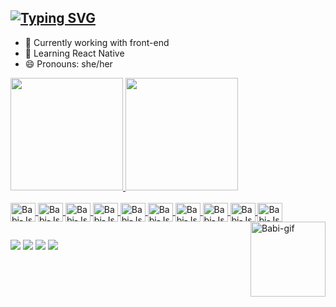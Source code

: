 ## [![Typing SVG](https://readme-typing-svg.herokuapp.com/?color=890044&size=35&center=true&vCenter=true&width=1000&lines=Hello!+Welcome!+My+Name+is+Barbara+Luciano;I'm+22+years+old;I+am+from+Belo+Horizonte,+MG,+Brazil;I+study+Computer+Science+at+PUC+Minas)](https://git.io/typing-svg)

- 🔭 Currently working with front-end
- 🌱 Learning React Native
- 😄 Pronouns: she/her 

<div>
  <a href="https://github.com/babi2707">
    <img height="180em" src="https://github-readme-stats.vercel.app/api?username=babi2707&show_icons=true&theme=radical&include_all_commits=true&count_private=true"/>
    <img height="180em" src="https://github-readme-stats.vercel.app/api/top-langs/?username=babi2707&layout=compact&langs_count=16&theme=radical"/>
</div>

<div style="display: inline_block"><br>
  <img align="center" alt="Babi-Js" height="30" width="40" src="https://cdn.jsdelivr.net/gh/devicons/devicon@latest/icons/javascript/javascript-original.svg">
  <img align="center" alt="Babi-Js" height="30" width="40" src="https://cdn.jsdelivr.net/gh/devicons/devicon@latest/icons/html5/html5-original.svg">
  <img align="center" alt="Babi-Js" height="30" width="40" src="https://cdn.jsdelivr.net/gh/devicons/devicon@latest/icons/css3/css3-original.svg">
  <img align="center" alt="Babi-Js" height="30" width="40" src="https://cdn.jsdelivr.net/gh/devicons/devicon@latest/icons/java/java-original.svg">
  <img align="center" alt="Babi-Js" height="30" width="40" src="https://cdn.jsdelivr.net/gh/devicons/devicon@latest/icons/cplusplus/cplusplus-original.svg">
  <img align="center" alt="Babi-Js" height="30" width="40" src="https://cdn.jsdelivr.net/gh/devicons/devicon@latest/icons/csharp/csharp-original.svg">
  <img align="center" alt="Babi-Js" height="30" width="40" src="https://cdn.jsdelivr.net/gh/devicons/devicon@latest/icons/c/c-original.svg">
  <img align="center" alt="Babi-Js" height="30" width="40" src="https://cdn.jsdelivr.net/gh/devicons/devicon@latest/icons/dot-net/dot-net-original.svg">
  <img align="center" alt="Babi-Js" height="30" width="40" src="https://cdn.jsdelivr.net/gh/devicons/devicon@latest/icons/mysql/mysql-original.svg">
  <img align="center" alt="Babi-Js" height="30" width="40" src="https://cdn.jsdelivr.net/gh/devicons/devicon@latest/icons/unity/unity-original.svg">
  <img align="right" alt="Babi-gif" height="120" width="120" src="https://cdn.discordapp.com/attachments/956903303537627186/1262572278609088513/ezgif.com-animated-gif-maker.gif?ex=66971590&is=6695c410&hm=ffb0313d1d6b18e1e3197ee84279bf379050f0b9aa1cd0517daf4a97e869be97&">
</div>

##

<div>
  <a href="https://www.instagram.com/babi752?igsh=YnZyeHY4bm5jZmV6&utm_source=qr" target="_blank"><img src="https://img.shields.io/badge/-Instagram-%23E4405F?style=for-the-badge&logo=instagram&logoColor=white" target="_blank"></a>
  <a href="mailto:barbara.araujo.1299141@sga.pucminas.br"><img src="https://img.shields.io/badge/-Gmail-%23333?style=for-the-badge&logo=gmail&logoColor=white" target="_blank"></a>
  <a href="http://www.linkedin.com/in/barbara-luciano-araujo"><img src="https://img.shields.io/badge/LinkedIn-0077B5?style=for-the-badge&logo=linkedin&logoColor=white" target="_blank"></a>
  <a href="https://wa.me/31975258315"><img src="https://img.shields.io/badge/WhatsApp-25D366?style=for-the-badge&logo=whatsapp&logoColor=white" target="_blank"></a>
</div>
